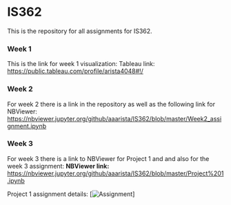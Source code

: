 # IS362
This is the repository for all assignments for IS362.

### **Week 1**
This is the link for week 1 visualization:
Tableau link: https://public.tableau.com/profile/arista4048#!/

### **Week 2**
For week 2 there is a link in the repository as well as the following link for NBViewer: 
https://nbviewer.jupyter.org/github/aaarista/IS362/blob/master/Week2_assignment.ipynb

### **Week 3**
For week 3 there is a link to NBViewer for Project 1 and and also for the week 3 assignment:
**NBViewer link:** https://nbviewer.jupyter.org/github/aaarista/IS362/blob/master/Project%201.ipynb

Project 1 assignment details:
[![Assignment](https://bbhosted.cuny.edu/bbcswebdav/pid-36438955-dt-content-rid-224275092_1/courses/SPS01_IS_362_01_1189_1/SPS01_IS_362_01_1179_1_ImportedContent_20170726073658/Project%201.pdf")]

